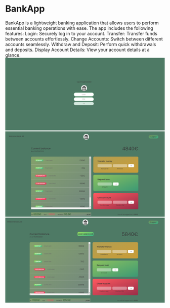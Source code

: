 # BankApp

BankApp is a lightweight banking application that allows users to perform essential banking operations with ease. The app includes the following features:
Login: Securely log in to your account.
Transfer: Transfer funds between accounts effortlessly.
Change Accounts: Switch between different accounts seamlessly.
Withdraw and Deposit: Perform quick withdrawals and deposits.
Display Account Details: View your account details at a glance.
![Alt text](Login.png)
![Alt text](Account.png)
![Alt text](Account_transfer.png)
